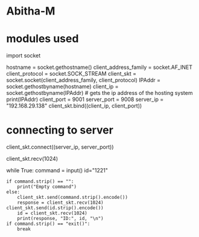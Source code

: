 # Abitha-M
# modules used
import socket

hostname = socket.gethostname()
client_address_family = socket.AF_INET
client_protocol = socket.SOCK_STREAM
client_skt = socket.socket(client_address_family, client_protocol)
IPAddr = socket.gethostbyname(hostname)
client_ip = socket.gethostbyname(IPAddr) # gets the ip address of the hosting system
print(IPAddr)
client_port = 9001
server_port = 9008
server_ip = "192.168.29.138"
client_skt.bind((client_ip, client_port))

# connecting to server
client_skt.connect((server_ip, server_port))

client_skt.recv(1024)

while True:
    command = input()
    id="1221"   

    if command.strip() == "":
        print("Empty command")
    else:
        client_skt.send(command.strip().encode())
        response = client_skt.recv(1024)
	client_skt.send(id.strip().encode())
    	id = client_skt.recv(1024)
        print(response, "ID:", id, "\n")
    if command.strip() == "exit()":
        break
